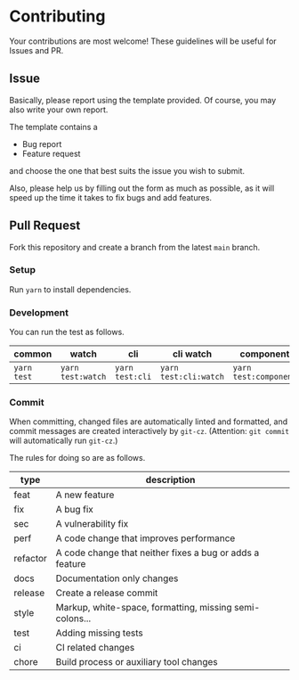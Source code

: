 # Contributing

Your contributions are most welcome!
These guidelines will be useful for Issues and PR.

## Issue

Basically, please report using the template provided.
Of course, you may also write your own report.

The template contains a

- Bug report
- Feature request

and choose the one that best suits the issue you wish to submit.

Also, please help us by filling out the form as much as possible, as it will speed up the time it takes to fix bugs and add features.

## Pull Request

Fork this repository and create a branch from the latest `main` branch.

### Setup

Run `yarn` to install dependencies.

### Development

You can run the test as follows.

| common      | watch             | cli             | cli watch             | components             | components watch             |
| ----------- | ----------------- | --------------- | --------------------- | ---------------------- | ---------------------------- |
| `yarn test` | `yarn test:watch` | `yarn test:cli` | `yarn test:cli:watch` | `yarn test:components` | `yarn test:components:watch` |

### Commit

When committing, changed files are automatically linted and formatted, and commit messages are created interactively by `git-cz`.
(Attention: `git commit` will automatically run `git-cz`.)

The rules for doing so are as follows.

| type     | description                                              |
| -------- | -------------------------------------------------------- |
| feat     | A new feature                                            |
| fix      | A bug fix                                                |
| sec      | A vulnerability fix                                      |
| perf     | A code change that improves performance                  |
| refactor | A code change that neither fixes a bug or adds a feature |
| docs     | Documentation only changes                               |
| release  | Create a release commit                                  |
| style    | Markup, white-space, formatting, missing semi-colons...  |
| test     | Adding missing tests                                     |
| ci       | CI related changes                                       |
| chore    | Build process or auxiliary tool changes                  |
